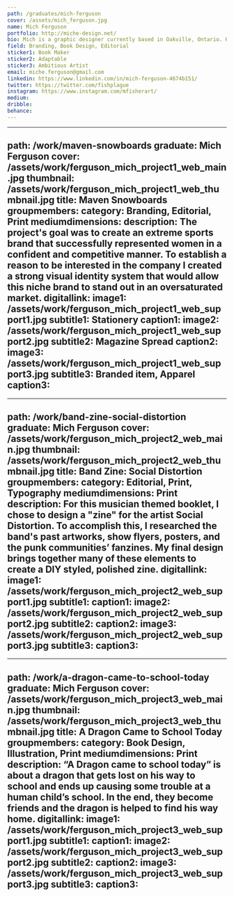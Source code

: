 ```yaml
---
path: /graduates/mich-ferguson
cover: /assets/mich_ferguson.jpg
name: Mich Ferguson
portfolio: http://miche-design.net/
bio: Mich is a graphic designer currently based in Oakville, Ontario. He has been immersed in design since graduating from George Brown College in 2012. He specializes in editorial, book, and logo design with a special interest in illustration and typography. Mich enjoys collaborating with other creatives and is always interested in learning new things. When he isn’t working on projects, he enjoys sketching or playing video games to relax.
field: Branding, Book Design, Editorial
sticker1: Book Maker
sticker2: Adaptable
sticker3: Ambitious Artist
email: miche.ferguson@gmail.com
linkedin: https://www.linkedin.com/in/mich-ferguson-4674b151/
twitter: https://twitter.com/fishplague
instagram: https://www.instagram.com/mfisherart/
medium:
dribble:
behance:
---
```


---
path: /work/maven-snowboards
graduate: Mich Ferguson
cover: /assets/work/ferguson_mich_project1_web_main.jpg
thumbnail: /assets/work/ferguson_mich_project1_web_thumbnail.jpg
title: Maven Snowboards
groupmembers:
category: Branding, Editorial, Print
mediumdimensions:
description: The project's goal was to create an extreme sports brand that successfully represented women in a confident and competitive manner. To establish a reason to be interested in the company I created a strong visual identity system that would allow this niche brand to stand out in an oversaturated market.
digitallink:
image1: /assets/work/ferguson_mich_project1_web_support1.jpg
subtitle1: Stationery
caption1:
image2: /assets/work/ferguson_mich_project1_web_support2.jpg
subtitle2: Magazine Spread
caption2:
image3: /assets/work/ferguson_mich_project1_web_support3.jpg
subtitle3: Branded item, Apparel 
caption3:
---

---
path: /work/band-zine-social-distortion
graduate: Mich Ferguson
cover: /assets/work/ferguson_mich_project2_web_main.jpg
thumbnail: /assets/work/ferguson_mich_project2_web_thumbnail.jpg
title: Band Zine: Social Distortion
groupmembers:
category: Editorial, Print, Typography
mediumdimensions: Print
description: For this musician themed booklet, I chose to design a "zine" for the artist Social Distortion. To accomplish this, I researched the band's past artworks, show flyers, posters, and the punk communities’ fanzines. My final design brings together many of these elements to create a DIY styled, polished zine. 
digitallink:
image1: /assets/work/ferguson_mich_project2_web_support1.jpg
subtitle1: 
caption1:
image2: /assets/work/ferguson_mich_project2_web_support2.jpg
subtitle2: 
caption2:
image3: /assets/work/ferguson_mich_project2_web_support3.jpg
subtitle3: 
caption3:
---

---
path: /work/a-dragon-came-to-school-today
graduate: Mich Ferguson
cover: /assets/work/ferguson_mich_project3_web_main.jpg
thumbnail: /assets/work/ferguson_mich_project3_web_thumbnail.jpg
title: A Dragon Came to School Today
groupmembers:
category: Book Design, Illustration, Print
mediumdimensions: Print
description: “A Dragon came to school today” is about a dragon that gets lost on his way to school and ends up causing some trouble at a human child’s school. In the end, they become friends and the dragon is helped to find his way home.
digitallink:
image1: /assets/work/ferguson_mich_project3_web_support1.jpg
subtitle1:
caption1:
image2: /assets/work/ferguson_mich_project3_web_support2.jpg
subtitle2:
caption2:
image3: /assets/work/ferguson_mich_project3_web_support3.jpg
subtitle3:
caption3:
---
